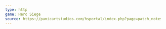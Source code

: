 ```yaml
---
type: http
game: Hero Siege
source: https://panicartstudios.com/hsportal/index.php?page=patch_notes
---
```

